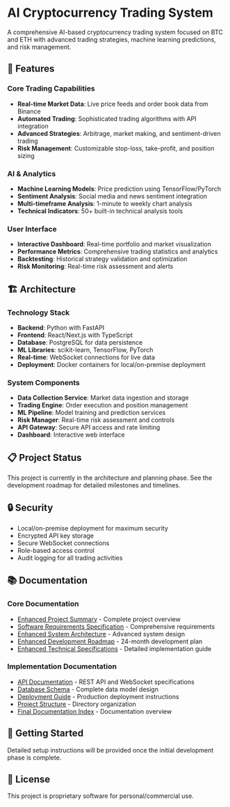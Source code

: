 # AI Cryptocurrency Trading System

A comprehensive AI-based cryptocurrency trading system focused on BTC and ETH with advanced trading strategies, machine learning predictions, and risk management.

## 🚀 Features

### Core Trading Capabilities
- **Real-time Market Data**: Live price feeds and order book data from Binance
- **Automated Trading**: Sophisticated trading algorithms with API integration
- **Advanced Strategies**: Arbitrage, market making, and sentiment-driven trading
- **Risk Management**: Customizable stop-loss, take-profit, and position sizing

### AI & Analytics
- **Machine Learning Models**: Price prediction using TensorFlow/PyTorch
- **Sentiment Analysis**: Social media and news sentiment integration
- **Multi-timeframe Analysis**: 1-minute to weekly chart analysis
- **Technical Indicators**: 50+ built-in technical analysis tools

### User Interface
- **Interactive Dashboard**: Real-time portfolio and market visualization
- **Performance Metrics**: Comprehensive trading statistics and analytics
- **Backtesting**: Historical strategy validation and optimization
- **Risk Monitoring**: Real-time risk assessment and alerts

## 🏗️ Architecture

### Technology Stack
- **Backend**: Python with FastAPI
- **Frontend**: React/Next.js with TypeScript
- **Database**: PostgreSQL for data persistence
- **ML Libraries**: scikit-learn, TensorFlow, PyTorch
- **Real-time**: WebSocket connections for live data
- **Deployment**: Docker containers for local/on-premise deployment

### System Components
- **Data Collection Service**: Market data ingestion and storage
- **Trading Engine**: Order execution and position management
- **ML Pipeline**: Model training and prediction services
- **Risk Manager**: Real-time risk assessment and controls
- **API Gateway**: Secure API access and rate limiting
- **Dashboard**: Interactive web interface

## 📋 Project Status

This project is currently in the architecture and planning phase. See the development roadmap for detailed milestones and timelines.

## 🔒 Security

- Local/on-premise deployment for maximum security
- Encrypted API key storage
- Secure WebSocket connections
- Role-based access control
- Audit logging for all trading activities

## 📚 Documentation

### Core Documentation
- [Enhanced Project Summary](ENHANCED_PROJECT_SUMMARY.md) - Complete project overview
- [Software Requirements Specification](docs/SRS.md) - Comprehensive requirements
- [Enhanced System Architecture](docs/enhanced_architecture.md) - Advanced system design
- [Enhanced Development Roadmap](docs/enhanced_roadmap.md) - 24-month development plan
- [Enhanced Technical Specifications](docs/enhanced_technical_specs.md) - Detailed implementation guide

### Implementation Documentation
- [API Documentation](docs/api.md) - REST API and WebSocket specifications
- [Database Schema](docs/database_schema.md) - Complete data model design
- [Deployment Guide](docs/deployment.md) - Production deployment instructions
- [Project Structure](project_structure.md) - Directory organization
- [Final Documentation Index](FINAL_PROJECT_DOCUMENTATION.md) - Documentation overview

## 🚦 Getting Started

Detailed setup instructions will be provided once the initial development phase is complete.

## 📄 License

This project is proprietary software for personal/commercial use.